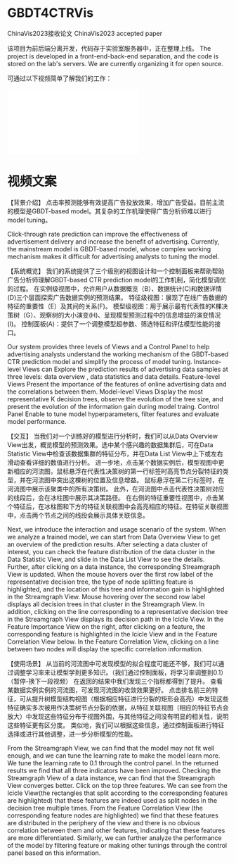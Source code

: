 # GBDT4CTRVis
ChinaVis2023接收论文
ChinaVis2023 accepted paper

该项目为前后端分离开发，代码存于实验室服务器中，正在整理上线。
The project is developed in a front-end-back-end separation, and the code is stored on the lab's servers. We are currently organizing it for open source.

可通过以下视频简单了解我们的工作：

<iframe src="//player.bilibili.com/player.html?aid=700809239&bvid=BV1Wm4y1E7Q1&cid=1191589155&page=1" scrolling="no" border="0" frameborder="no" framespacing="0" allowfullscreen="true"> </iframe>


# 视频文案
【背景介绍】
点击率预测能够有效提高广告投放效果，增加广告受益。目前主流的模型是GBDT-based model。其复杂的工作机理使得广告分析师难以进行model tuning。

Click-through rate prediction can improve the effectiveness of advertisement delivery and increase the benefit of advertising. Currently, the mainstream model is GBDT-based model, whose complex working mechanism makes it difficult for advertising analysts to tuning the model.

【系统概览】
我们的系统提供了三个级别的视图设计和一个控制面板来帮助帮助广告分析师理解GBDT-based CTR prediction model的工作机制，简化模型调优的过程。
在实例级视图中，允许用户从数据概览（B）、数据统计(C)和数据详情(D)三个层面探索广告数据实例的预测结果。
特征级视图：展现了在线广告数据的特征的重要性（E）及其间的关系(F)。
模型级视图：用于展示最有代表性的K棵决策树（G）、观察树的大小演变(H)、呈现模型预测过程中的信息增益的演变情况(I)。
控制面板(A)：提供了一个调整模型超参数、筛选特征和评估模型性能的接口。

Our system provides three levels of Views and a Control Panel to help advertising analysts understand the working mechanism of the GBDT-based CTR prediction model and simplify the process of model tuning.
Instance-level Views can Explore the prediction results of advertising data samples at three levels: data overview , data statistics and data details.
Feature-level Views Present the importance of the features of online advertising data and the correlations between them.
Model-level Views Display the most representative K decision trees, observe the evolution of the tree size, and present the evolution of the information gain during model traing. 
Control Panel Enable to tune model hyperparameters, filter features and evaluate model performance.

【交互】
当我们对一个训练好的模型进行分析时，我们可以从Data Overview View出发，概览模型的预测效果。选中某个感兴趣的数据集群后，可在Data Statistic View中检查该数据集群的特征分布，并在Data List View中上下或左右滑动查看详细的数值进行分析。
进一步地，点击某个数据实例后，模型视图中更新相应的河流图，鼠标悬浮在代表性决策树的第一行标签时高亮节点分裂特征的类型，并在河流图中突出这棵树的位置及信息增益。
鼠标悬浮在第二行标签时，在河流图中展示该聚类中的所有决策树。
此外，在河流图中点击代表性决策树对应的线段后，会在冰柱图中展示其决策路径。
在右侧的特征重要性视图中，点击某个特征后，在冰柱图和下方的特征关联视图中会高亮相应的特征。在特征关联视图中，点击两个节点之间的线段会展示具体关联信息。

Next, we introduce the interaction and usage scenario of the system.
When we analyze a trained model, we can start from Data Overview View to get an overview of the prediction results. After selecting a data cluster of interest, you can check the feature distribution of the data cluster in the Data Statistic View, and slide in the Data List View to see the details.
Further, after clicking on a data instance, the corresponding Streamgraph View is updated. When the mouse hovers over the first row label of the representative decision tree, the type of node splitting feature is highlighted, and the location of this tree and information gain is highlighted in the Streamgraph View.
Mouse hovering over the second row label displays all decision trees in that cluster in the Streamgraph View.
In addition, clicking on the line corresponding to a representative decision tree in the Streamgraph View displays its decision path in the Icicle View.
In the Feature Importance View on the right, after clicking on a feature, the corresponding feature is highlighted in the Icicle View and in the Feature Correlation View below. In the Feature Correlation View, clicking on a line between two nodes will display the specific correlation information.

【使用场景】
从当前的河流图中可发现模型的拟合程度可能还不够，我们可以通过调整学习率来让模型学到更多知识。（我们通过控制面板，将学习率调整到0.1）
（暂停-换下一段视频）
在返回的结果中我们发现三个指标都得到了提升。
查看某数据实例实例的河流图，可发现河流图的收敛效果更好。
点击排名前三的特征，可从提升树模型结构视图（根据相应特征进行分裂的矩形会高亮）中发现这些特征确实多次被用作决策树节点分裂的依据，从特征关联视图（相应的特征节点会放大）中发现这些特征分布于视图外围，与其他特征之间没有明显的相关性，说明这些特征更有区分度。
类似地，我们可以根据这些信息，通过控制面板进行特征选择或进行其他调整，进一步分析模型的性能。

From the Streamgraph View, we can find that the model may not fit well enough, and we can tune the learning rate to make the model learn more. 
We tune the learning rate to 0.1 through the control panel.
In the returned results we find that all three indicators have been improved.
Checking the Streamgraph View of a data instance, we can find that the Streamgraph View converges better.
Click on the top three features. We can see from the Icicle View(the rectangles that split according to the corresponding features are highlighted) that these features are indeed used as split nodes in the decision tree multiple times. From the Feature Correlation View (the corresponding feature nodes are highlighted) we find that these features are distributed in the periphery of the view and there is no obvious correlation between them and other features, indicating that these features are more differentiated.
Similarly, we can further analyze the performance of the model by filtering feature or making other tunings through the control panel based on this information.
